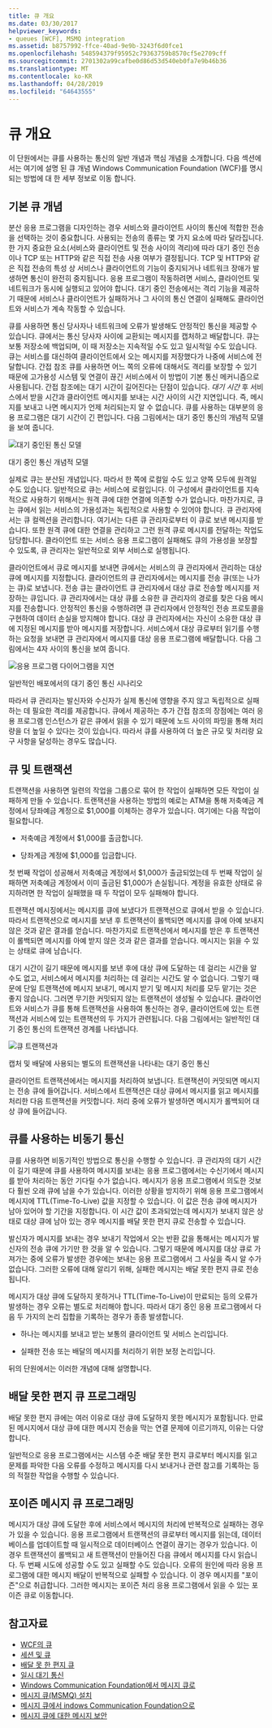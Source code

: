 ```yaml
---
title: 큐 개요
ms.date: 03/30/2017
helpviewer_keywords:
- queues [WCF], MSMQ integration
ms.assetid: b8757992-ffce-40ad-9e9b-3243f6d0fce1
ms.openlocfilehash: 548594379f95952c79363759b8570cf5e2709cff
ms.sourcegitcommit: 2701302a99cafbe0d86d53d540eb0fa7e9b46b36
ms.translationtype: MT
ms.contentlocale: ko-KR
ms.lasthandoff: 04/28/2019
ms.locfileid: "64643555"
---
```

# <a name="queues-overview"></a>큐 개요
이 단원에서는 큐를 사용하는 통신의 일반 개념과 핵심 개념을 소개합니다. 다음 섹션에서는 여기에 설명 된 큐 개념 Windows Communication Foundation (WCF)를 명시 되는 방법에 대 한 세부 정보로 이동 합니다.  
  
## <a name="basic-queuing-concepts"></a>기본 큐 개념  
 분산 응용 프로그램을 디자인하는 경우 서비스와 클라이언트 사이의 통신에 적합한 전송을 선택하는 것이 중요합니다. 사용되는 전송의 종류는 몇 가지 요소에 따라 달라집니다. 한 가지 중요한 요소(서비스와 클라이언트 및 전송 사이의 격리)에 따라 대기 중인 전송이나 TCP 또는 HTTP와 같은 직접 전송 사용 여부가 결정됩니다. TCP 및 HTTP와 같은 직접 전송의 특성 상 서비스나 클라이언트의 기능이 중지되거나 네트워크 장애가 발생하면 통신이 완전히 중지됩니다. 응용 프로그램이 작동하려면 서비스, 클라이언트 및 네트워크가 동시에 실행되고 있어야 합니다. 대기 중인 전송에서는 격리 기능을 제공하기 때문에 서비스나 클라이언트가 실패하거나 그 사이의 통신 연결이 실패해도 클라이언트와 서비스가 계속 작동할 수 있습니다.  
  
 큐를 사용하면 통신 당사자나 네트워크에 오류가 발생해도 안정적인 통신을 제공할 수 있습니다. 큐에서는 통신 당사자 사이에 교환되는 메시지를 캡처하고 배달합니다. 큐는 보통 저장소에 백업되며, 이 때 저장소는 지속적일 수도 있고 일시적일 수도 있습니다. 큐는 서비스를 대신하여 클라이언트에서 오는 메시지를 저장했다가 나중에 서비스에 전달합니다. 간접 참조 큐를 사용하면 어느 쪽의 오류에 대해서도 격리를 보장할 수 있기 때문에 고가용성 시스템 및 연결이 끊긴 서비스에서 이 방법이 기본 통신 메커니즘으로 사용됩니다. 간접 참조에는 대기 시간이 길어진다는 단점이 있습니다. *대기 시간* 후 서비스에서 받을 시간과 클라이언트 메시지를 보내는 시간 사이의 시간 지연입니다. 즉, 메시지를 보내고 나면 메시지가 언제 처리되는지 알 수 없습니다. 큐를 사용하는 대부분의 응용 프로그램은 대기 시간이 긴 편입니다. 다음 그림에서는 대기 중인 통신의 개념적 모델을 보여 줍니다.  
  
 ![대기 중인된 통신 모델](../../../../docs/framework/wcf/feature-details/media/qconceptual-figure1c.gif "QConceptual Figure1c")  
  
 대기 중인 통신 개념적 모델  
  
 실제로 큐는 분산된 개념입니다. 따라서 한 쪽에 로컬일 수도 있고 양쪽 모두에 원격일 수도 있습니다. 일반적으로 큐는 서비스에 로컬입니다. 이 구성에서 클라이언트를 지속적으로 사용하기 위해서는 원격 큐에 대한 연결에 의존할 수가 없습니다. 마찬가지로, 큐는 큐에서 읽는 서비스의 가용성과는 독립적으로 사용할 수 있어야 합니다. 큐 관리자에서는 큐 컬렉션을 관리합니다. 여기서는 다른 큐 관리자로부터 이 큐로 보낸 메시지를 받습니다. 또한 원격 큐에 대한 연결을 관리하고 그런 원격 큐로 메시지를 전달하는 작업도 담당합니다. 클라이언트 또는 서비스 응용 프로그램이 실패해도 큐의 가용성을 보장할 수 있도록, 큐 관리자는 일반적으로 외부 서비스로 실행됩니다.  
  
 클라이언트에서 큐로 메시지를 보내면 큐에서는 서비스의 큐 관리자에서 관리하는 대상 큐에 메시지를 지정합니다. 클라이언트의 큐 관리자에서는 메시지를 전송 큐(또는 나가는 큐)로 보냅니다. 전송 큐는 클라이언트 큐 관리자에서 대상 큐로 전송할 메시지를 저장하는 큐입니다. 큐 관리자에서는 대상 큐를 소유한 큐 관리자의 경로를 찾은 다음 메시지를 전송합니다. 안정적인 통신을 수행하려면 큐 관리자에서 안정적인 전송 프로토콜을 구현하여 데이터 손실을 방지해야 합니다. 대상 큐 관리자에서는 자신이 소유한 대상 큐에 지정된 메시지를 받아 메시지를 저장합니다. 서비스에서 대상 큐로부터 읽기를 수행하는 요청을 보내면 큐 관리자에서 메시지를 대상 응용 프로그램에 배달합니다. 다음 그림에서는 4자 사이의 통신을 보여 줍니다.  
  
 ![응용 프로그램 다이어그램을 지연](../../../../docs/framework/wcf/feature-details/media/distributed-queue-figure.jpg "Distributed-큐-그림")  
  
 일반적인 배포에서의 대기 중인 통신 시나리오  
  
 따라서 큐 관리자는 발신자와 수신자가 실제 통신에 영향을 주지 않고 독립적으로 실패하는 데 필요한 격리를 제공합니다. 큐에서 제공하는 추가 간접 참조의 장점에는 여러 응용 프로그램 인스턴스가 같은 큐에서 읽을 수 있기 때문에 노드 사이의 파밍을 통해 처리량을 더 높일 수 있다는 것이 있습니다. 따라서 큐를 사용하여 더 높은 규모 및 처리량 요구 사항을 달성하는 경우도 많습니다.  
  
## <a name="queues-and-transactions"></a>큐 및 트랜잭션  
 트랜잭션을 사용하면 일련의 작업을 그룹으로 묶어 한 작업이 실패하면 모든 작업이 실패하게 만들 수 있습니다. 트랜잭션을 사용하는 방법의 예로는 ATM을 통해 저축예금 계정에서 당좌예금 계정으로 $1,000를 이체하는 경우가 있습니다. 여기에는 다음 작업이 필요합니다.  
  
- 저축예금 계정에서 $1,000를 출금합니다.  
  
- 당좌계금 계정에 $1,000를 입금합니다.  
  
 첫 번째 작업이 성공해서 저축예금 계정에서 $1,000가 출금되었는데 두 번째 작업이 실패하면 저축예금 계정에서 이미 출금된 $1,000가 손실됩니다. 계정을 유효한 상태로 유지하려면 한 작업이 실패했을 때 두 작업이 모두 실패해야 합니다.  
  
 트랜잭션 메시징에서는 메시지를 큐에 보냈다가 트랜잭션으로 큐에서 받을 수 있습니다. 따라서 트랜잭션으로 메시지를 보낸 후 트랜잭션이 롤백되면 메시지를 큐에 아예 보내지 않은 것과 같은 결과를 얻습니다. 마찬가지로 트랜잭션에서 메시지를 받은 후 트랜잭션이 롤백되면 메시지를 아예 받지 않은 것과 같은 결과를 얻습니다. 메시지는 읽을 수 있는 상태로 큐에 남습니다.  
  
 대기 시간이 길기 때문에 메시지를 보낸 후에 대상 큐에 도달하는 데 걸리는 시간을 알 수도 없고, 서비스에서 메시지를 처리하는 데 걸리는 시간도 알 수 없습니다. 그렇기 때문에 단일 트랜잭션에 메시지 보내기, 메시지 받기 및 메시지 처리를 모두 맡기는 것은 좋지 않습니다. 그러면 무기한 커밋되지 않는 트랜잭션이 생성될 수 있습니다. 클라이언트와 서비스가 큐를 통해 트랜잭션을 사용하여 통신하는 경우, 클라이언트에 있는 트랜잭션과 서비스에 있는 트랜잭션의 두 가지가 관련됩니다. 다음 그림에서는 일반적인 대기 중인 통신의 트랜잭션 경계를 나타냅니다.  
  
 ![큐 트랜잭션과](../../../../docs/framework/wcf/feature-details/media/qwithtransactions-figure3.gif "QWithTransactions-그림 3")  
  
 캡처 및 배달에 사용되는 별도의 트랜잭션을 나타내는 대기 중인 통신  
  
 클라이언트 트랜잭션에서는 메시지를 처리하여 보냅니다. 트랜잭션이 커밋되면 메시지는 전송 큐에 들어갑니다. 서비스에서 트랜잭션은 대상 큐에서 메시지를 읽고 메시지를 처리한 다음 트랜잭션을 커밋합니다. 처리 중에 오류가 발생하면 메시지가 롤백되어 대상 큐에 들어갑니다.  
  
## <a name="asynchronous-communication-using-queues"></a>큐를 사용하는 비동기 통신  
 큐를 사용하면 비동기적인 방법으로 통신을 수행할 수 있습니다. 큐 관리자의 대기 시간이 길기 때문에 큐를 사용하여 메시지를 보내는 응용 프로그램에서는 수신기에서 메시지를 받아 처리하는 동안 기다릴 수가 없습니다. 메시지가 응용 프로그램에서 의도한 것보다 훨씬 오래 큐에 남을 수가 있습니다. 이러한 상황을 방지하기 위해 응용 프로그램에서 메시지에 TTL(Time-To-Live) 값을 지정할 수 있습니다. 이 값은 전송 큐에 메시지가 남아 있어야 할 기간을 지정합니다. 이 시간 값이 초과되었는데 메시지가 보내지 않은 상태로 대상 큐에 남아 있는 경우 메시지를 배달 못한 편지 큐로 전송할 수 있습니다.  
  
 발신자가 메시지를 보내는 경우 보내기 작업에서 오는 반환 값을 통해서는 메시지가 발신자의 전송 큐에 가기만 한 것을 알 수 있습니다. 그렇기 때문에 메시지를 대상 큐로 가져가는 중에 오류가 발생한 경우에는 보내는 응용 프로그램에서 그 사실을 즉시 알 수가 없습니다. 그러한 오류에 대해 알리기 위해, 실패한 메시지는 배달 못한 편지 큐로 전송됩니다.  
  
 메시지가 대상 큐에 도달하지 못하거나 TTL(Time-To-Live)이 만료되는 등의 오류가 발생하는 경우 오류는 별도로 처리해야 합니다. 따라서 대기 중인 응용 프로그램에서 다음 두 가지의 논리 집합을 기록하는 경우가 종종 발생합니다.  
  
- 하나는 메시지를 보내고 받는 보통의 클라이언트 및 서비스 논리입니다.  
  
- 실패한 전송 또는 배달의 메시지를 처리하기 위한 보정 논리입니다.  
  
 뒤의 단원에서는 이러한 개념에 대해 설명합니다.  
  
## <a name="dead-letter-queue-programming"></a>배달 못한 편지 큐 프로그래밍  
 배달 못한 편지 큐에는 여러 이유로 대상 큐에 도달하지 못한 메시지가 포함됩니다. 만료된 메시지에서 대상 큐에 대한 메시지 전송을 막는 연결 문제에 이르기까지, 이유는 다양합니다.  
  
 일반적으로 응용 프로그램에서는 시스템 수준 배달 못한 편지 큐로부터 메시지를 읽고 문제를 파악한 다음 오류를 수정하고 메시지를 다시 보내거나 관련 참고를 기록하는 등의 적절한 작업을 수행할 수 있습니다.  
  
## <a name="poison-message-queue-programming"></a>포이즌 메시지 큐 프로그래밍  
 메시지가 대상 큐에 도달한 후에 서비스에서 메시지의 처리에 반복적으로 실패하는 경우가 있을 수 있습니다. 응용 프로그램에서 트랜잭션의 큐로부터 메시지를 읽는데, 데이터베이스를 업데이트할 때 일시적으로 데이터베이스 연결이 끊기는 경우가 있습니다. 이 경우 트랜잭션이 롤백되고 새 트랜잭션이 만들어진 다음 큐에서 메시지를 다시 읽습니다. 두 번째 시도에 성공할 수도 있고 실패할 수도 있습니다. 오류의 원인에 따라 응용 프로그램에 대한 메시지 배달이 반복적으로 실패할 수 있습니다. 이 경우 메시지를 "포이즌"으로 취급합니다. 그러한 메시지는 포이즌 처리 응용 프로그램에서 읽을 수 있는 포이즌 큐로 이동합니다.  
  
## <a name="see-also"></a>참고자료

- [WCF의 큐](../../../../docs/framework/wcf/feature-details/queuing-in-wcf.md)
- [세션 및 큐](../../../../docs/framework/wcf/samples/sessions-and-queues.md)
- [배달 못 한 편지 큐](../../../../docs/framework/wcf/samples/dead-letter-queues.md)
- [일시 대기 통신](../../../../docs/framework/wcf/samples/volatile-queued-communication.md)
- [Windows Communication Foundation에서 메시지 큐로](../../../../docs/framework/wcf/samples/wcf-to-message-queuing.md)
- [메시지 큐(MSMQ) 설치](../../../../docs/framework/wcf/samples/installing-message-queuing-msmq.md)
- [메시지 큐에서 indows Communication Foundation으로](../../../../docs/framework/wcf/samples/message-queuing-to-wcf.md)
- [메시지 큐에 대한 메시지 보안](../../../../docs/framework/wcf/samples/message-security-over-message-queuing.md)

